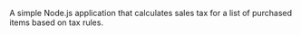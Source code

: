 A simple Node.js application that calculates sales tax for a list of purchased items based on tax rules.
